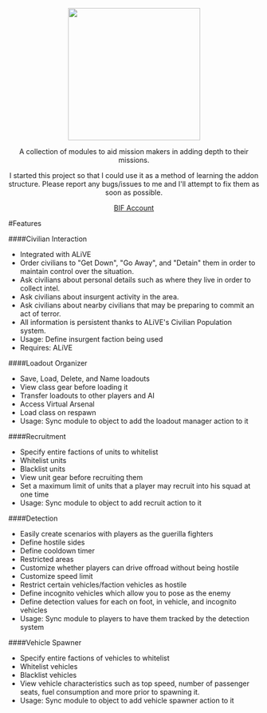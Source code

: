 <p align="center">
    <img src="https://github.com/SpyderBlack723/SpyderAddons/blob/develop/images/LogoOfficial.png" width="265">
</p>

<p align="center">
A collection of modules to aid mission makers in adding depth to their missions.
</p>
<p align="center">
I started this project so that I could use it as a method of learning the addon structure. Please report any bugs/issues to me and I'll attempt to fix them as soon as possible.
</p>

<p align="center">
     <a href="https://forums.bistudio.com/user/802166-spyderblack723">BIF Account</a></strong></sup>
</p>

#Features

####Civilian Interaction
  - Integrated with ALiVE
  - Order civilians to "Get Down", "Go Away", and "Detain" them in order to maintain control over the situation.
  - Ask civilians about personal details such as where they live in order to collect intel.
  - Ask civilians about insurgent activity in the area.
  - Ask civilians about nearby civilians that may be preparing to commit an act of terror.
  - All information is persistent thanks to ALiVE's Civilian Population system.
   - Usage: Define insurgent faction being used
   - Requires: ALiVE

####Loadout Organizer
  - Save, Load, Delete, and Name loadouts
  - View class gear before loading it
  - Transfer loadouts to other players and AI
  - Access Virtual Arsenal
  - Load class on respawn
   - Usage: Sync module to object to add the loadout manager action to it

####Recruitment
  - Specify entire factions of units to whitelist
  - Whitelist units
  - Blacklist units
  - View unit gear before recruiting them
  - Set a maximum limit of units that a player may recruit into his squad at one time
   - Usage: Sync module to object to add recruit action to it

####Detection
 - Easily create scenarios with players as the guerilla fighters
 - Define hostile sides
 - Define cooldown timer
 - Restricted areas
 - Customize whether players can drive offroad without being hostile
 - Customize speed limit
 - Restrict certain vehicles/faction vehicles as hostile
 - Define incognito vehicles which allow you to pose as the enemy
 - Define detection values for each on foot, in vehicle, and incognito vehicles
  - Usage: Sync module to players to have them tracked by the detection system

####Vehicle Spawner
 - Specify entire factions of vehicles to whitelist
 - Whitelist vehicles
 - Blacklist vehicles
 - View vehicle characteristics such as top speed, number of passenger seats, fuel consumption and more prior to spawning it.
  - Usage: Sync module to object to add vehicle spawner action to it
